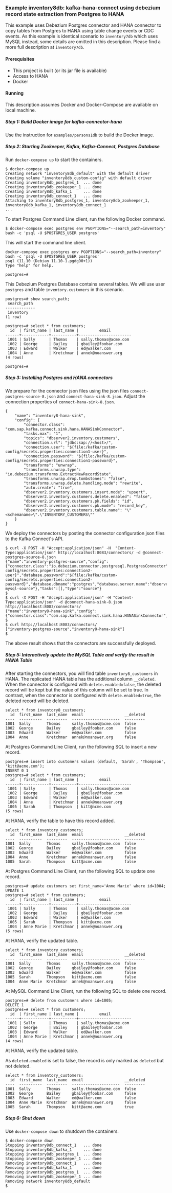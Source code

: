 ### Example inventory8db: kafka-hana-connect using debezium record state extraction from Postgres to HANA

This example uses Debezium Postgres connector and HANA connector to copy tables from Postgres to HANA using table change events or CDC events. As this example is identical scenario to `inventory7db` which uses MySQL instead, some details are omitted in this description. Please find a more full description at `inventory7db`.

#### Prerequisites

- This project is built (or its jar file is available)
- Access to HANA
- Docker

#### Running

This description assumes Docker and Docker-Compose are available on local machine. 

##### Step 1: Build Docker image for kafka-connector-hana

Use the instruction for `examples/persons1db` to build the Docker image.


##### Step 2: Starting Zookeeper, Kafka, Kafka-Connect, Postgres Database

Run `docker-compose up` to start the containers.

```
$ docker-compose up
Creating network "inventory8db_default" with the default driver
Creating volume "inventory8db_custom-config" with default driver
Creating inventory8db_postgres_1  ... done
Creating inventory8db_zookeeper_1 ... done
Creating inventory8db_kafka_1     ... done
Creating inventory8db_connect_1   ... done
Attaching to inventory8db_postgres_1, inventory8db_zookeeper_1, inventory8db_kafka_1, inventory8db_connect_1
...
```

To start Postgres Command Line client, run the following Docker command.

```
$ docker-compose exec postgres env PGOPTIONS="--search_path=inventory" bash -c 'psql -U $POSTGRES_USER postgres'

```

This will start the command line client.

```
docker-compose exec postgres env PGOPTIONS="--search_path=inventory" bash -c 'psql -U $POSTGRES_USER postgres'
psql (11.10 (Debian 11.10-1.pgdg90+1))
Type "help" for help.

postgres=#
```

This Debezium Postgres Database contains several tables. We will use user `postgres` and table `inventory.customers` in this scenario.

```
postgres=# show search_path;
 search_path 
-------------
 inventory
(1 row)

postgres=# select * from customers;
  id  | first_name | last_name |         email         
------+------------+-----------+-----------------------
 1001 | Sally      | Thomas    | sally.thomas@acme.com
 1002 | George     | Bailey    | gbailey@foobar.com
 1003 | Edward     | Walker    | ed@walker.com
 1004 | Anne       | Kretchmar | annek@noanswer.org
(4 rows)

postgres=# 
```


##### Step 3: Installing Postgres and HANA connectors

We prepare for the connector json files using the json files `connect-postgres-source-8.json` and `connect-hana-sink-8.json`. Adjust the connection properties of  `connect-hana-sink-8.json`.

```
{
    "name": "inventory8-hana-sink",
    "config": {
        "connector.class": "com.sap.kafka.connect.sink.hana.HANASinkConnector",
        "tasks.max": "1",
        "topics": "dbserver2.inventory.customers",
        "connection.url": "jdbc:sap://<host>/",
        "connection.user": "${file:/kafka/custom-config/secrets.properties:connection1-user}",
        "connection.password": "${file:/kafka/custom-config/secrets.properties:connection1-password}",
        "transforms": "unwrap",
        "transforms.unwrap.type": "io.debezium.transforms.ExtractNewRecordState",
        "transforms.unwrap.drop.tombstones": "false",
        "transforms.unwrap.delete.handling.mode": "rewrite",
        "auto.create": "true",
        "dbserver2.inventory.customers.insert.mode": "upsert",
        "dbserver2.inventory.customers.delete.enabled": "false",
        "dbserver2.inventory.customers.pk.fields": "id",
        "dbserver2.inventory.customers.pk.mode": "record_key",
        "dbserver2.inventory.customers.table.name": "\"<schemaname>\".\"INVENTORY_CUSTOMERS\""
    }
}

```

We deploy the connectors by posting the connector configuration json files to the Kafka Connect's API.

```
$ curl -X POST -H "Accept:application/json" -H  "Content-Type:application/json" http://localhost:8083/connectors/ -d @connect-postgres-source-8.json
{"name":"inventory-postgres-source","config":{"connector.class":"io.debezium.connector.postgresql.PostgresConnector","tasks.max":"1","database.hostname":"postgres","database.port":"5432","database.user":"${file:/kafka/custom-config/secrets.properties:connection2-user}","database.password":"${file:/kafka/custom-config/secrets.properties:connection2-password}","database.dbname":"postgres","database.server.name":"dbserver2","schema.include.list":"inventory","name":"inventory-mysql-source"},"tasks":[],"type":"source"}
$
$ curl -X POST -H "Accept:application/json" -H "Content-Type:application/json" -d @connect-hana-sink-8.json http://localhost:8083/connectors/
{"name":"inventory8-hana-sink","config":{"connector.class":"com.sap.kafka.connect.sink.hana.HANASinkConnector","tasks.max":"1","topics":"dbserver2.inventory.customers","connection.url":"jdbc:sap://...
$
$ curl http://localhost:8083/connectors/
["inventory-postgres-source","inventory8-hana-sink"]
$
```

The above result shows that the connectors are successfully deployed.

##### Step 5: Interactively update the MySQL Table and verify the result in HANA Table

After starting the connectors, you will find table `inventory8_customers` in HANA. The replicated HANA table has the additional column `__deleted`. When the connector is configured with `delete.enabled=false`, the deleted record will be kept but the value of this column will be set to true. In contrast, when the connector is configured with `delete.enabled=true`, the deleted record will be deleted.

```
select * from inventory8_customers;
  id  first_name  last_name  email                  __deleted
----  ----------  ---------  ---------------------  ---------
1001  Sally       Thomas     sally.thomas@acme.com  false    
1002  George      Bailey     gbailey@foobar.com     false    
1003  Edward      Walker     ed@walker.com          false    
1004  Anne        Kretchmar  annek@noanswer.org     false    
```

At Postgres Command Line Client,  run the following SQL to insert a new record.
```
postgres=# insert into customers values (default, 'Sarah', 'Thompson', 'kitt@acme.com');
INSERT 0 1
postgres=# select * from customers;
  id  | first_name | last_name |         email         
------+------------+-----------+-----------------------
 1001 | Sally      | Thomas    | sally.thomas@acme.com
 1002 | George     | Bailey    | gbailey@foobar.com
 1003 | Edward     | Walker    | ed@walker.com
 1004 | Anne       | Kretchmar | annek@noanswer.org
 1005 | Sarah      | Thompson  | kitt@acme.com
(5 rows)
```

At HANA, verify the table to have this record added.
```
select * from inventory_customers;
  id  first_name  last_name  email                  __deleted
----  ----------  ---------  ---------------------  ---------
1001  Sally       Thomas     sally.thomas@acme.com  false    
1002  George      Bailey     gbailey@foobar.com     false    
1003  Edward      Walker     ed@walker.com          false    
1004  Anne        Kretchmar  annek@noanswer.org     false    
1005  Sarah       Thompson   kitt@acme.com          false
```

At Postgres Command Line Client,  run the following SQL to update one record.

```
postgres=# update customers set first_name='Anne Marie' where id=1004;
UPDATE 1
postgres=# select * from customers;
  id  | first_name | last_name |         email         
------+------------+-----------+-----------------------
 1001 | Sally      | Thomas    | sally.thomas@acme.com
 1002 | George     | Bailey    | gbailey@foobar.com
 1003 | Edward     | Walker    | ed@walker.com
 1005 | Sarah      | Thompson  | kitt@acme.com
 1004 | Anne Marie | Kretchmar | annek@noanswer.org
(5 rows)
```

At HANA, verify the updated table.
```
select * from inventory_customers;
  id  first_name  last_name  email                  __deleted
----  ----------  ---------  ---------------------  ---------
1001  Sally       Thomas     sally.thomas@acme.com  false    
1002  George      Bailey     gbailey@foobar.com     false    
1003  Edward      Walker     ed@walker.com          false    
1005  Sarah       Thompson   kitt@acme.com          false    
1004  Anne Marie  Kretchmar  annek@noanswer.org     false
```

At MySQL Command Line Client,  run the following SQL to delete one record.

```
postgres=# delete from customers where id=1005;
DELETE 1
postgres=# select * from customers;
  id  | first_name | last_name |         email         
------+------------+-----------+-----------------------
 1001 | Sally      | Thomas    | sally.thomas@acme.com
 1002 | George     | Bailey    | gbailey@foobar.com
 1003 | Edward     | Walker    | ed@walker.com
 1004 | Anne Marie | Kretchmar | annek@noanswer.org
(4 rows)
```

At HANA, verify the updated table.

As `deleted.enabled` is set to false, the record is only marked as `deleted` but not deleted.
```
select * from inventory_customers;
  id  first_name  last_name  email                  __deleted
----  ----------  ---------  ---------------------  ---------
1001  Sally       Thomas     sally.thomas@acme.com  false    
1002  George      Bailey     gbailey@foobar.com     false    
1003  Edward      Walker     ed@walker.com          false    
1004  Anne Marie  Kretchmar  annek@noanswer.org     false    
1005  Sarah       Thompson   kitt@acme.com          true
```

##### Step 6: Shut down

Use `docker-compose down` to shutdown the containers.

```
$ docker-compose down                                                                                           
Stopping inventory8db_connect_1   ... done
Stopping inventory8db_kafka_1     ... done
Stopping inventory8db_postgres_1  ... done
Stopping inventory8db_zookeeper_1 ... done
Removing inventory8db_connect_1   ... done
Removing inventory8db_kafka_1     ... done
Removing inventory8db_postgres_1  ... done
Removing inventory8db_zookeeper_1 ... done
Removing network inventory8db_default
$ 
```

